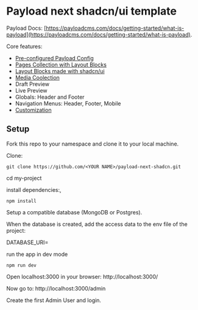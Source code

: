 # Payload next shadcn/ui template

Payload Docs: [https://payloadcms.com/docs/getting-started/what-is-payload](https://payloadcms.com/docs/getting-started/what-is-payload).

Core features:

- [Pre-configured Payload Config](#setup)
- [Pages Collection with Layout Blocks](#pages)
- [Layout Blocks made with shadcn/ui](#layout-block)
- [Media Coolection](#media)
- Draft Preview
- Live Preview
- Globals: Header and Footer
- Navigation Menus: Header, Footer, Mobile
- [Customization](#customization)

## Setup

Fork this repo to your namespace and clone it to your local machine.

Clone:

```
git clone https://github.com/<YOUR NAME>/payload-next-shadcn.git
```

cd my-project

install dependencies:‚

```
npm install
```

Setup a compatible database (MongoDB or Postgres).

When the database is created, add the access data to the env file of the project:

DATABASE_URI=

run the app in dev mode

```
npm run dev
```

Open localhost:3000 in your browser: http://localhost:3000/

Now go to: http://localhost:3000/admin

Create the first Admin User and login.
